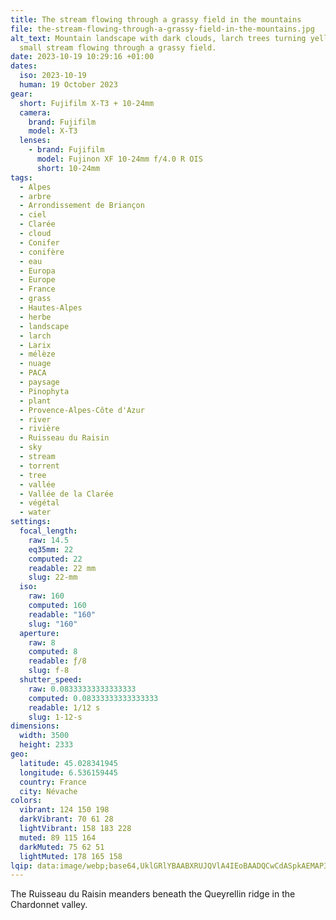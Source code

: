 ```yaml
---
title: The stream flowing through a grassy field in the mountains
file: the-stream-flowing-through-a-grassy-field-in-the-mountains.jpg
alt_text: Mountain landscape with dark clouds, larch trees turning yellow, and a
  small stream flowing through a grassy field.
date: 2023-10-19 10:29:16 +01:00
dates:
  iso: 2023-10-19
  human: 19 October 2023
gear:
  short: Fujifilm X-T3 + 10-24mm
  camera:
    brand: Fujifilm
    model: X-T3
  lenses:
    - brand: Fujifilm
      model: Fujinon XF 10-24mm f/4.0 R OIS
      short: 10-24mm
tags:
  - Alpes
  - arbre
  - Arrondissement de Briançon
  - ciel
  - Clarée
  - cloud
  - Conifer
  - conifère
  - eau
  - Europa
  - Europe
  - France
  - grass
  - Hautes-Alpes
  - herbe
  - landscape
  - larch
  - Larix
  - mélèze
  - nuage
  - PACA
  - paysage
  - Pinophyta
  - plant
  - Provence-Alpes-Côte d'Azur
  - river
  - rivière
  - Ruisseau du Raisin
  - sky
  - stream
  - torrent
  - tree
  - vallée
  - Vallée de la Clarée
  - végétal
  - water
settings:
  focal_length:
    raw: 14.5
    eq35mm: 22
    computed: 22
    readable: 22 mm
    slug: 22-mm
  iso:
    raw: 160
    computed: 160
    readable: "160"
    slug: "160"
  aperture:
    raw: 8
    computed: 8
    readable: ƒ/8
    slug: f-8
  shutter_speed:
    raw: 0.08333333333333333
    computed: 0.08333333333333333
    readable: 1/12 s
    slug: 1-12-s
dimensions:
  width: 3500
  height: 2333
geo:
  latitude: 45.028341945
  longitude: 6.536159445
  country: France
  city: Névache
colors:
  vibrant: 124 150 198
  darkVibrant: 70 61 28
  lightVibrant: 158 183 228
  muted: 89 115 164
  darkMuted: 75 62 51
  lightMuted: 178 165 158
lqip: data:image/webp;base64,UklGRlYBAABXRUJQVlA4IEoBAADQCwCdASpkAEMAP3GgxVi0q7+qMVa7g/AuCWNtk4AFQSUbX/bAiap28OBE1scSNweF3hn1Bgm7aTfROlB9/kvbz0/Zf9kiHHvrYzIpHbgXlX7TPldye7hbMqSrdSXdIumuEda7VjxgAP6zxn5WcLp9fteKbotWPbIetgkPSvKOfEXVzz1N/KukTRiLHEaao3xir+o5KhgaCbhiAA+4P5yox7CTbyyU8ZXXFy1NsvJpugerUfu/rLw5isKMlxWqK4IXTgIKxrNzwg0OoPjta4ROynHR6bF2wFtRZGA0mH/1pZ5nh/3Q7PsChTqSe+oNBQNd5cGAKPVsQ5re7na0o5PxEFjhqaAZlKdLuycNkzne/I/I7uGSVRherUKbuPaNJf4WuOxoSyXlG8F82n+TCaJu4bPz43kBoSI+srh50uKflyF7oCrKb8tAAAA=
---
```


The Ruisseau du Raisin meanders beneath the Queyrellin ridge in the Chardonnet valley.
